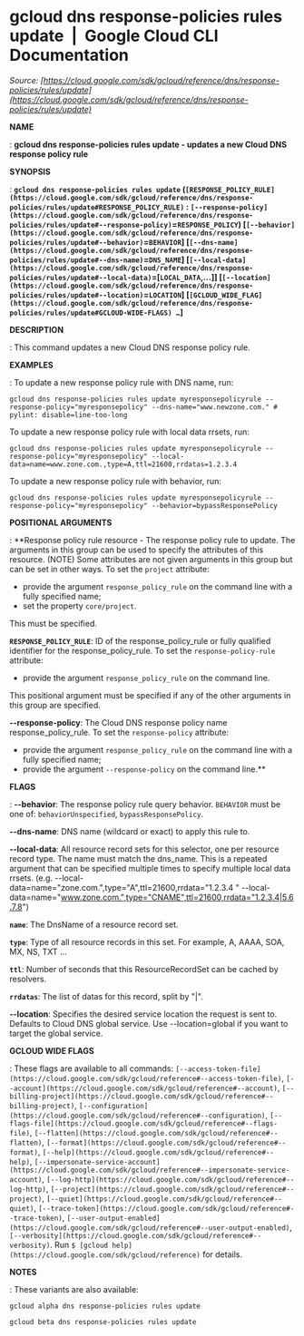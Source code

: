 # gcloud dns response-policies rules update  |  Google Cloud CLI Documentation

*Source: [https://cloud.google.com/sdk/gcloud/reference/dns/response-policies/rules/update](https://cloud.google.com/sdk/gcloud/reference/dns/response-policies/rules/update)*

**NAME**

: **gcloud dns response-policies rules update - updates a new Cloud DNS response policy rule**

**SYNOPSIS**

: **`gcloud dns response-policies rules update` (`[RESPONSE_POLICY_RULE](https://cloud.google.com/sdk/gcloud/reference/dns/response-policies/rules/update#RESPONSE_POLICY_RULE)` : `[--response-policy](https://cloud.google.com/sdk/gcloud/reference/dns/response-policies/rules/update#--response-policy)`=`RESPONSE_POLICY`) [`[--behavior](https://cloud.google.com/sdk/gcloud/reference/dns/response-policies/rules/update#--behavior)`=`BEHAVIOR`] [`[--dns-name](https://cloud.google.com/sdk/gcloud/reference/dns/response-policies/rules/update#--dns-name)`=`DNS_NAME`] [`[--local-data](https://cloud.google.com/sdk/gcloud/reference/dns/response-policies/rules/update#--local-data)`=[`LOCAL_DATA`,…]] [`[--location](https://cloud.google.com/sdk/gcloud/reference/dns/response-policies/rules/update#--location)`=`LOCATION`] [`[GCLOUD_WIDE_FLAG](https://cloud.google.com/sdk/gcloud/reference/dns/response-policies/rules/update#GCLOUD-WIDE-FLAGS) …`]**

**DESCRIPTION**

: This command updates a new Cloud DNS response policy rule.

**EXAMPLES**

: To update a new response policy rule with DNS name, run:

```
gcloud dns response-policies rules update myresponsepolicyrule --response-policy="myresponsepolicy" --dns-name="www.newzone.com." # pylint: disable=line-too-long
```

To update a new response policy rule with local data rrsets, run:

```
gcloud dns response-policies rules update myresponsepolicyrule --response-policy="myresponsepolicy" --local-data=name=www.zone.com.,type=A,ttl=21600,rrdatas=1.2.3.4
```

To update a new response policy rule with behavior, run:

```
gcloud dns response-policies rules update myresponsepolicyrule --response-policy="myresponsepolicy" --behavior=bypassResponsePolicy
```

**POSITIONAL ARGUMENTS**

: **Response policy rule resource - The response policy rule to update. The
arguments in this group can be used to specify the attributes of this resource.
(NOTE) Some attributes are not given arguments in this group but can be set in
other ways.
To set the `project` attribute:

- provide the argument `response_policy_rule` on the command line with
a fully specified name;
- set the property `core/project`.

This must be specified.

**`RESPONSE_POLICY_RULE`**:
ID of the response_policy_rule or fully qualified identifier for the
response_policy_rule.
To set the `response-policy-rule` attribute:

- provide the argument `response_policy_rule` on the command line.

This positional argument must be specified if any of the other arguments in this
group are specified.

**--response-policy**:
The Cloud DNS response policy name response_policy_rule.
To set the `response-policy` attribute:

- provide the argument `response_policy_rule` on the command line with
a fully specified name;
- provide the argument `--response-policy` on the command line.**

**FLAGS**

: **--behavior**:
The response policy rule query behavior. `BEHAVIOR` must
be one of: `behaviorUnspecified`, `bypassResponsePolicy`.

**--dns-name**:
DNS name (wildcard or exact) to apply this rule to.

**--local-data**:
All resource record sets for this selector, one per resource record type. The
name must match the dns_name.
This is a repeated argument that can be specified multiple times to specify
multiple local data rrsets. (e.g.
--local-data=name="zone.com.",type="A",ttl=21600,rrdata="1.2.3.4 "
--local-data=name="www.zone.com.",type="CNAME",ttl=21600,rrdata="1.2.3.4|5.6.7.8")

**`name`**:
The DnsName of a resource record set.

**`type`**:
Type of all resource records in this set. For example, A, AAAA, SOA, MX, NS, TXT
…

**`ttl`**:
Number of seconds that this ResourceRecordSet can be cached by resolvers.

**`rrdatas`**:
The list of datas for this record, split by "|".

**--location**:
Specifies the desired service location the request is sent to. Defaults to Cloud
DNS global service. Use --location=global if you want to target the global
service.

**GCLOUD WIDE FLAGS**

: These flags are available to all commands: `[--access-token-file](https://cloud.google.com/sdk/gcloud/reference#--access-token-file)`,
`[--account](https://cloud.google.com/sdk/gcloud/reference#--account)`, `[--billing-project](https://cloud.google.com/sdk/gcloud/reference#--billing-project)`,
`[--configuration](https://cloud.google.com/sdk/gcloud/reference#--configuration)`,
`[--flags-file](https://cloud.google.com/sdk/gcloud/reference#--flags-file)`,
`[--flatten](https://cloud.google.com/sdk/gcloud/reference#--flatten)`, `[--format](https://cloud.google.com/sdk/gcloud/reference#--format)`, `[--help](https://cloud.google.com/sdk/gcloud/reference#--help)`, `[--impersonate-service-account](https://cloud.google.com/sdk/gcloud/reference#--impersonate-service-account)`,
`[--log-http](https://cloud.google.com/sdk/gcloud/reference#--log-http)`,
`[--project](https://cloud.google.com/sdk/gcloud/reference#--project)`, `[--quiet](https://cloud.google.com/sdk/gcloud/reference#--quiet)`, `[--trace-token](https://cloud.google.com/sdk/gcloud/reference#--trace-token)`, `[--user-output-enabled](https://cloud.google.com/sdk/gcloud/reference#--user-output-enabled)`,
`[--verbosity](https://cloud.google.com/sdk/gcloud/reference#--verbosity)`.
Run `$ [gcloud help](https://cloud.google.com/sdk/gcloud/reference)` for details.

**NOTES**

: These variants are also available:

```
gcloud alpha dns response-policies rules update
```

```
gcloud beta dns response-policies rules update
```